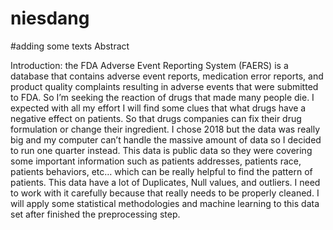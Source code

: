 # niesdang

#adding some texts
Abstract

Introduction:
the FDA Adverse Event Reporting System (FAERS) is a database that contains adverse event reports, medication error reports, and product quality complaints resulting in adverse events that were submitted to FDA. So I’m seeking the reaction of drugs that made many people die. I expected with all my effort I will find some clues that what drugs have a negative effect on patients. So that drugs companies can fix their drug formulation or change their ingredient. I chose 2018 but the data was really big and my computer can’t handle the massive amount of data so I decided to run one quarter instead. This data is public data so they were covering some important information such as patients addresses, patients race, patients behaviors, etc… which can be really helpful to find the pattern of patients. This data have a lot of Duplicates, Null values, and outliers. I need to work with it carefully because that really needs to be properly cleaned. I will apply some statistical methodologies and machine learning to this data set after finished the preprocessing step. 
